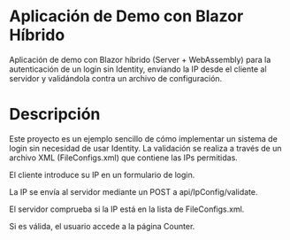  # Aplicación de Demo con Blazor Híbrido

Aplicación de demo con Blazor híbrido (Server + WebAssembly) para la autenticación de un login sin Identity, enviando la IP desde el cliente al servidor y validándola contra un archivo de configuración.

# Descripción

Este proyecto es un ejemplo sencillo de cómo implementar un sistema de login sin necesidad de usar Identity.
La validación se realiza a través de un archivo XML (FileConfigs.xml) que contiene las IPs permitidas.

El cliente introduce su IP en un formulario de login.

La IP se envía al servidor mediante un POST a api/IpConfig/validate.

El servidor comprueba si la IP está en la lista de FileConfigs.xml.

Si es válida, el usuario accede a la página Counter.

